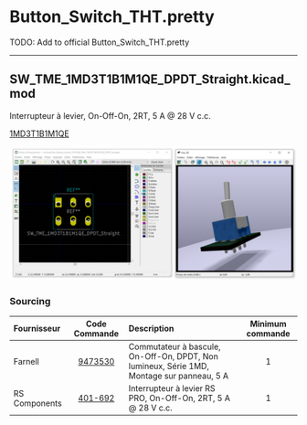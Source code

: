 # Button_Switch_THT.pretty

TODO: Add to official Button_Switch_THT.pretty

---

## SW_TME_1MD3T1B1M1QE_DPDT_Straight.kicad_mod

Interrupteur à levier, On-Off-On, 2RT, 5 A @ 28 V c.c.

[1MD3T1B1M1QE](https://www.tme.eu/en/details/1md3t1b1m1qe/toggle-switches/)

![SW_TME_1MD3T1B1M1QE_DPDT_Straight](image_toggle_switches_1md3t1b1m1qe.png)

### Sourcing

| Fournisseur   |                                     Code Commande                                     | Description                                                                               | Minimum commande |
| :------------ | :-----------------------------------------------------------------------------------: | :---------------------------------------------------------------------------------------- | :--------------: |
| Farnell       | [9473530](https://fr.farnell.com/multicomp/1md3t1b1m1qe/interrupteur-dpdt/dp/9473530) | Commutateur à bascule, On-Off-On, DPDT, Non lumineux, Série 1MD, Montage sur panneau, 5 A |        1         |
| RS Components |       [401-692](https://fr.rs-online.com/web/p/interrupteurs-a-levier/0401692/)       | Interrupteur à levier RS PRO, On-Off-On, 2RT, 5 A @ 28 V c.c.                             |        1         |